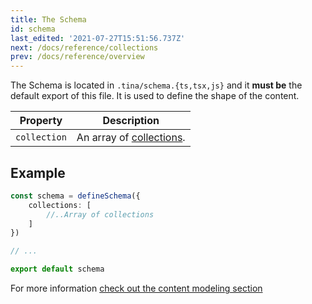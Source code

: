```yaml
---
title: The Schema
id: schema
last_edited: '2021-07-27T15:51:56.737Z'
next: /docs/reference/collections
prev: /docs/reference/overview
---
```



The Schema is located in `.tina/schema.{ts,tsx,js}` and it **must be** the default export of this file. It is used to define the shape of the content. 


| Property     | Description              |
|--------------|--------------------------|
| `collection` | An array of [collections](/docs/reference/collections/). |


## Example

```ts
const schema = defineSchema({
    collections: [
        //..Array of collections
    ]
}) 

// ...

export default schema
```



For more information [check out the content modeling section](/docs/schema/)